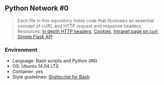## Python Network #0
> Each file in this repository holds code that illustrates an essential concept
> of cURL and HTTP request and response headers. Resources:
> [In depth HTTP headers](http://www.ntu.edu.sg/home/ehchua/programming/webprogramming/http_basics.html),
> [Cookies](https://developer.mozilla.org/en-US/docs/Web/HTTP/Cookies),
> [Intranet page on curl](https://intranet.hbtn.io/concepts/51),
> [Simple Flask API](https://github.com/holbertonschool/simple_rest_api)

### Environment
* Language: Bash scripts and Python (#6)
* OS: Ubuntu 14.04 LTS
* Container: yes
* Style guidelines: [Shellscript for Bash](https://github.com/koalaman/shellcheck)
